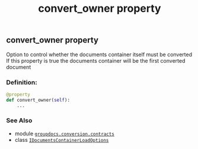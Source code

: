 ﻿---
title: convert_owner property
second_title: GroupDocs.Conversion for Python via .NET API References
description: 
type: docs
weight: 40
url: /python-net/groupdocs.conversion.contracts/idocumentscontainerloadoptions/convert_owner/
is_root: false
---

## convert_owner property


Option to control whether the documents container itself must be converted
If this property is true the documents container will be the first converted document
### Definition:
```python
@property
def convert_owner(self):
    ...
```

### See Also
* module [`groupdocs.conversion.contracts`](../../)
* class [`IDocumentsContainerLoadOptions`](/conversion/python-net/groupdocs.conversion.contracts/idocumentscontainerloadoptions)
